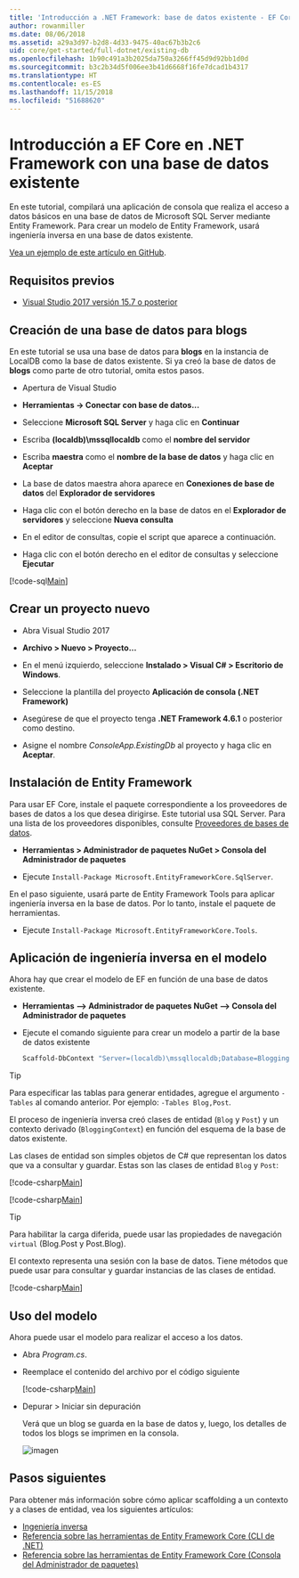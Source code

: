 ```yaml
---
title: 'Introducción a .NET Framework: base de datos existente - EF Core'
author: rowanmiller
ms.date: 08/06/2018
ms.assetid: a29a3d97-b2d8-4d33-9475-40ac67b3b2c6
uid: core/get-started/full-dotnet/existing-db
ms.openlocfilehash: 1b90c491a3b2025da750a3266ff45d9d92bb1d0d
ms.sourcegitcommit: b3c2b34d5f006ee3b41d6668f16fe7dcad1b4317
ms.translationtype: HT
ms.contentlocale: es-ES
ms.lasthandoff: 11/15/2018
ms.locfileid: "51688620"
---
```

# <a name="getting-started-with-ef-core-on-net-framework-with-an-existing-database"></a>Introducción a EF Core en .NET Framework con una base de datos existente

En este tutorial, compilará una aplicación de consola que realiza el acceso a datos básicos en una base de datos de Microsoft SQL Server mediante Entity Framework. Para crear un modelo de Entity Framework, usará ingeniería inversa en una base de datos existente.

[Vea un ejemplo de este artículo en GitHub](https://github.com/aspnet/EntityFramework.Docs/tree/master/samples/core/GetStarted/FullNet/ConsoleApp.ExistingDb).

## <a name="prerequisites"></a>Requisitos previos

* [Visual Studio 2017 versión 15.7 o posterior](https://www.visualstudio.com/downloads/)

## <a name="create-blogging-database"></a>Creación de una base de datos para blogs

En este tutorial se usa una base de datos para **blogs** en la instancia de LocalDB como la base de datos existente. Si ya creó la base de datos de **blogs** como parte de otro tutorial, omita estos pasos.

* Apertura de Visual Studio

* **Herramientas -> Conectar con base de datos...**

* Seleccione **Microsoft SQL Server** y haga clic en **Continuar**

* Escriba **(localdb)\mssqllocaldb** como el **nombre del servidor**

* Escriba **maestra** como el **nombre de la base de datos** y haga clic en **Aceptar**

* La base de datos maestra ahora aparece en **Conexiones de base de datos** del **Explorador de servidores**

* Haga clic con el botón derecho en la base de datos en el **Explorador de servidores** y seleccione **Nueva consulta**

* En el editor de consultas, copie el script que aparece a continuación.

* Haga clic con el botón derecho en el editor de consultas y seleccione **Ejecutar**

[!code-sql[Main](../_shared/create-blogging-database-script.sql)]

## <a name="create-a-new-project"></a>Crear un proyecto nuevo

* Abra Visual Studio 2017

* **Archivo > Nuevo > Proyecto...**

* En el menú izquierdo, seleccione **Instalado > Visual C# > Escritorio de Windows**.

* Seleccione la plantilla del proyecto **Aplicación de consola (.NET Framework)**

* Asegúrese de que el proyecto tenga **.NET Framework 4.6.1** o posterior como destino.

* Asigne el nombre *ConsoleApp.ExistingDb* al proyecto y haga clic en **Aceptar**.

## <a name="install-entity-framework"></a>Instalación de Entity Framework

Para usar EF Core, instale el paquete correspondiente a los proveedores de bases de datos a los que desea dirigirse. Este tutorial usa SQL Server. Para una lista de los proveedores disponibles, consulte [Proveedores de bases de datos](../../providers/index.md).

* **Herramientas > Administrador de paquetes NuGet > Consola del Administrador de paquetes**

* Ejecute `Install-Package Microsoft.EntityFrameworkCore.SqlServer`.

En el paso siguiente, usará parte de Entity Framework Tools para aplicar ingeniería inversa en la base de datos. Por lo tanto, instale el paquete de herramientas.

* Ejecute `Install-Package Microsoft.EntityFrameworkCore.Tools`.

## <a name="reverse-engineer-the-model"></a>Aplicación de ingeniería inversa en el modelo

Ahora hay que crear el modelo de EF en función de una base de datos existente.

* **Herramientas –> Administrador de paquetes NuGet –> Consola del Administrador de paquetes**

* Ejecute el comando siguiente para crear un modelo a partir de la base de datos existente

  ``` powershell
  Scaffold-DbContext "Server=(localdb)\mssqllocaldb;Database=Blogging;Trusted_Connection=True;" Microsoft.EntityFrameworkCore.SqlServer
  ```

> [!TIP]  
> Para especificar las tablas para generar entidades, agregue el argumento `-Tables` al comando anterior. Por ejemplo: `-Tables Blog,Post`.

El proceso de ingeniería inversa creó clases de entidad (`Blog` y `Post`) y un contexto derivado (`BloggingContext`) en función del esquema de la base de datos existente.

Las clases de entidad son simples objetos de C# que representan los datos que va a consultar y guardar. Estas son las clases de entidad `Blog` y `Post`:

 [!code-csharp[Main](../../../../samples/core/GetStarted/FullNet/ConsoleApp.ExistingDb/Blog.cs)]

[!code-csharp[Main](../../../../samples/core/GetStarted/FullNet/ConsoleApp.ExistingDb/Post.cs)]

> [!TIP]  
> Para habilitar la carga diferida, puede usar las propiedades de navegación `virtual` (Blog.Post y Post.Blog).

El contexto representa una sesión con la base de datos. Tiene métodos que puede usar para consultar y guardar instancias de las clases de entidad.

[!code-csharp[Main](../../../../samples/core/GetStarted/FullNet/ConsoleApp.ExistingDb/BloggingContext.cs)]

## <a name="use-the-model"></a>Uso del modelo

Ahora puede usar el modelo para realizar el acceso a los datos.

* Abra *Program.cs*.

* Reemplace el contenido del archivo por el código siguiente

  [!code-csharp[Main](../../../../samples/core/GetStarted/FullNet/ConsoleApp.ExistingDb/Program.cs)] 

* Depurar > Iniciar sin depuración

  Verá que un blog se guarda en la base de datos y, luego, los detalles de todos los blogs se imprimen en la consola.

  ![imagen](_static/output-existing-db.png)

## <a name="next-steps"></a>Pasos siguientes

Para obtener más información sobre cómo aplicar scaffolding a un contexto y a clases de entidad, vea los siguientes artículos:
* [Ingeniería inversa](xref:core/managing-schemas/scaffolding)
* [Referencia sobre las herramientas de Entity Framework Core (CLI de .NET)](xref:core/miscellaneous/cli/dotnet#dotnet-ef-dbcontext-scaffold)
* [Referencia sobre las herramientas de Entity Framework Core (Consola del Administrador de paquetes)](xref:core/miscellaneous/cli/powershell#scaffold-dbcontext)